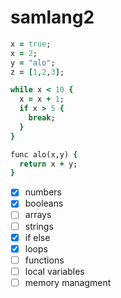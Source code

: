 # samlang2

```ruby
x = true;
x = 2;
y = "alo";
z = [1,2,3];

while x < 10 {
  x = x + 1;
  if x > 5 {
    break;
  }
}

func alo(x,y) {
  return x + y;
}
```
- [x] numbers
- [x] booleans
- [ ] arrays
- [ ] strings
- [x] if else
- [x] loops
- [ ] functions
- [ ] local variables
- [ ] memory managment
